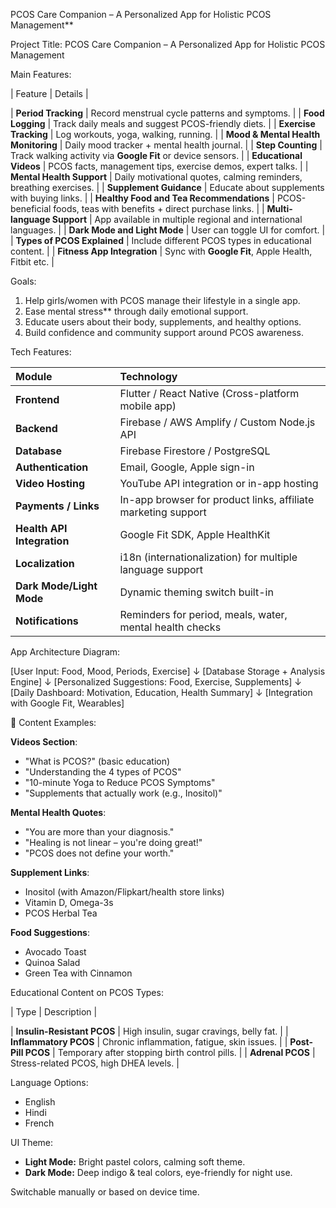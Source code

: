 PCOS Care Companion – A Personalized App for Holistic PCOS Management**

 Project Title: PCOS Care Companion – A Personalized App for Holistic PCOS Management

 Main Features:

| Feature | Details |

| **Period Tracking** | Record menstrual cycle patterns and symptoms. |
| **Food Logging** | Track daily meals and suggest PCOS-friendly diets. |
| **Exercise Tracking** | Log workouts, yoga, walking, running. |
| **Mood & Mental Health Monitoring** | Daily mood tracker + mental health journal. |
| **Step Counting** | Track walking activity via **Google Fit** or device sensors. |
| **Educational Videos** | PCOS facts, management tips, exercise demos, expert talks. |
| **Mental Health Support** | Daily motivational quotes, calming reminders, breathing exercises. |
| **Supplement Guidance** | Educate about supplements with buying links. |
| **Healthy Food and Tea Recommendations** | PCOS-beneficial foods, teas with benefits + direct purchase links. |
| **Multi-language Support** | App available in multiple regional and international languages. |
| **Dark Mode and Light Mode** | User can toggle UI for comfort. |
| **Types of PCOS Explained** | Include different PCOS types in educational content. |
| **Fitness App Integration** | Sync with **Google Fit**, Apple Health, Fitbit etc. |

 Goals:

1. Help girls/women with PCOS manage their lifestyle in a single app.  
2. Ease mental stress** through daily emotional support.  
3. Educate users about their body, supplements, and healthy options.  
4.  Build  confidence and community support around PCOS awareness.

 Tech Features:

| Module | Technology |
|:-------|:-----------|
| **Frontend** | Flutter / React Native (Cross-platform mobile app) |
| **Backend** | Firebase / AWS Amplify / Custom Node.js API |
| **Database** | Firebase Firestore / PostgreSQL |
| **Authentication** | Email, Google, Apple sign-in |
| **Video Hosting** | YouTube API integration or in-app hosting |
| **Payments / Links** | In-app browser for product links, affiliate marketing support |
| **Health API Integration** | Google Fit SDK, Apple HealthKit |
| **Localization** | i18n (internationalization) for multiple language support |
| **Dark Mode/Light Mode** | Dynamic theming switch built-in |
| **Notifications** | Reminders for period, meals, water, mental health checks |

 App Architecture Diagram:

[User Input: Food, Mood, Periods, Exercise]
       ↓
[Database Storage + Analysis Engine]
       ↓
[Personalized Suggestions: Food, Exercise, Supplements]
       ↓
[Daily Dashboard: Motivation, Education, Health Summary]
       ↓
[Integration with Google Fit, Wearables]


🌿 Content Examples:

**Videos Section**:
- "What is PCOS?" (basic education)
- "Understanding the 4 types of PCOS"
- "10-minute Yoga to Reduce PCOS Symptoms"
- "Supplements that actually work (e.g., Inositol)"

**Mental Health Quotes**:
- "You are more than your diagnosis."
- "Healing is not linear – you're doing great!"
- "PCOS does not define your worth."

**Supplement Links**:
- Inositol (with Amazon/Flipkart/health store links)
- Vitamin D, Omega-3s
- PCOS Herbal Tea

 **Food Suggestions**:
- Avocado Toast
- Quinoa Salad
- Green Tea with Cinnamon

 Educational Content on PCOS Types:

| Type | Description |

| **Insulin-Resistant PCOS** | High insulin, sugar cravings, belly fat. |
| **Inflammatory PCOS** | Chronic inflammation, fatigue, skin issues. |
| **Post-Pill PCOS** | Temporary after stopping birth control pills. |
| **Adrenal PCOS** | Stress-related PCOS, high DHEA levels. |

 Language Options:

- English
- Hindi
- French

 UI Theme:
- **Light Mode:** Bright pastel colors, calming soft theme.
- **Dark Mode:** Deep indigo & teal colors, eye-friendly for night use.

Switchable manually or based on device time.




